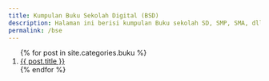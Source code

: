 ```yaml
---
title: Kumpulan Buku Sekolah Digital (BSD)
description: Halaman ini berisi kumpulan Buku sekolah SD, SMP, SMA, dll terdiri dari buku guru, buku siswa, komik pendiikan yang sangat berguna bagi para pembaca.
permalink: /bse
---
```


<ol class="arti">{% for post in site.categories.buku %}
<li class="{% if page.title == post.title %}current{% endif %}">
<a href="{{ post.url }}" title="{{ post.title }}">{{ post.title }}</a>
</li>
{% endfor %}
</ol>
